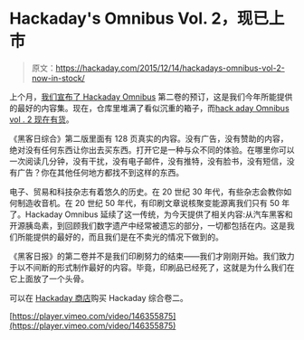 # Hackaday's Omnibus Vol. 2，现已上市

> 原文：<https://hackaday.com/2015/12/14/hackadays-omnibus-vol-2-now-in-stock/>

上个月，[我们宣布了 Hackaday Omnibus](http://hackaday.com/2015/11/23/hackaday-omnibus-vol-02-pre-order/) 第二卷的预订，这是我们今年所能提供的最好的内容集。现在，仓库里堆满了看似沉重的箱子，而[hack aday Omnibus vol . 2 现在有货](http://store.hackaday.com/products/hackaday-omnibus-2015)。

《黑客日综合》第二版里面有 128 页真实的内容。没有广告，没有赞助的内容，绝对没有任何东西让你出去买东西。打开它是一种与众不同的体验。在哪里你可以一次阅读几分钟，没有干扰，没有电子邮件，没有推特，没有脸书，没有短信，没有广告？你在其他任何地方都找不到这样的东西。

电子、贸易和科技杂志有着悠久的历史。在 20 世纪 30 年代，有些杂志会教你如何制造收音机。在 20 世纪 50 年代，有印刷文章说核聚变能源离我们只有 50 年了。Hackaday Omnibus 延续了这一传统，为今天提供了相关内容:从汽车黑客和开源胰岛素，到回顾我们数字遗产中经常被遗忘的部分，一切都包括在内。这是我们所能提供的最好的，而且我们是在不卖光的情况下做到的。

《黑客日报》的第二卷并不是我们印刷努力的结束——我们才刚刚开始。我们致力于以不间断的形式制作最好的内容。毕竟，印刷品已经死了，这就是为什么我们在它上面放了一个头骨。

可以在 [Hackaday 商店](http://store.hackaday.com/products/hackaday-omnibus-2015)购买 Hackaday 综合卷二。

[https://player.vimeo.com/video/146355875](https://player.vimeo.com/video/146355875)